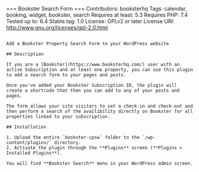=== Bookster Search Form ===
Contributors: booksterhq
Tags: calendar, booking, widget, bookster, search
Requires at least: 5.3
Requires PHP: 7.4
Tested up to: 6.4
Stable tag: 1.0
License: GPLv2 or later
License URI: http://www.gnu.org/licenses/gpl-2.0.html
```

Add a Bookster Property Search Form to your WordPress website

## Description

If you are a [Bookster](https://www.booksterhq.com/) user with an active Subscription and at least one property, you can use this plugin to add a search form to your pages and posts.

Once you've added your Bookster Subscription ID, the plugin will create a shortcode that then you can add to any of your posts and pages.

The form allows your site visitors to set a check-in and check-out and then perform a search of the availibility directly on Bookster for all properties linked to your subscription.

## Installation

1. Upload the entire `bookster-cpsw` folder to the `/wp-content/plugins/` directory.
2. Activate the plugin through the **Plugins** screen (**Plugins > Installed Plugins**).

You will find **Bookster Search** menu in your WordPress admin screen.
